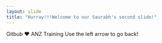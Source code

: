 ```yaml
---
layout: slide
title: "Hurray!!!Welcome to our Saurabh's second slide!"
---
```

Gitbub :heart: ANZ Training
Use the left arrow to go back!
